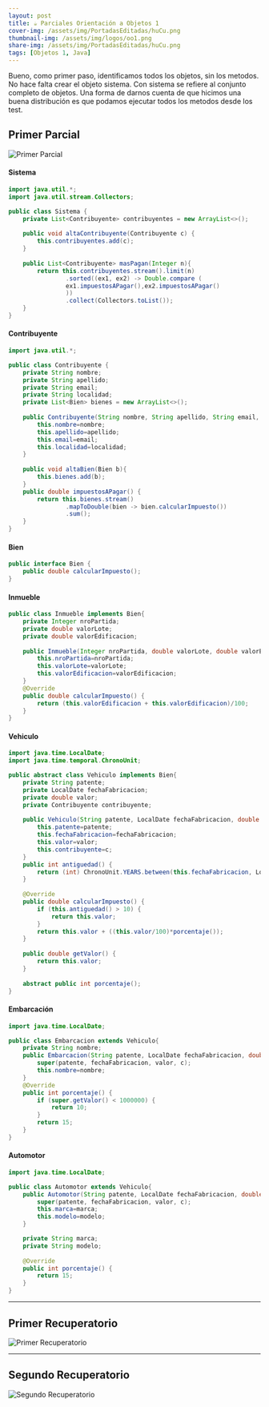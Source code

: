 ```yaml
---
layout: post
title: ☕ Parciales Orientación a Objetos 1
cover-img: /assets/img/PortadasEditadas/huCu.png
thumbnail-img: /assets/img/logos/oo1.png
share-img: /assets/img/PortadasEditadas/huCu.png
tags: [Objetos 1, Java]
---
```


Bueno, como primer paso, identificamos todos los objetos, sin los metodos. No hace falta crear el objeto sistema. Con sistema se refiere al conjunto completo de objetos. Una forma de darnos cuenta de que hicimos una buena distribución es que podamos ejecutar todos los metodos desde los test.

## Primer Parcial

![Primer Parcial](https://github.com/Fabian-Martinez-Rincon/Fabian-Martinez-Rincon/assets/55964635/fbf0355e-d595-4051-aa45-2c4873033002)


#### Sistema

```java
import java.util.*;
import java.util.stream.Collectors;

public class Sistema {
	private List<Contribuyente> contribuyentes = new ArrayList<>();
	
	public void altaContribuyente(Contribuyente c) {
		this.contribuyentes.add(c);
	}
	
	public List<Contribuyente> masPagan(Integer n){
		return this.contribuyentes.stream().limit(n)
				.sorted((ex1, ex2) -> Double.compare (
				ex1.impuestosAPagar(),ex2.impuestosAPagar()
				))
				.collect(Collectors.toList());
	}
}
```

#### Contribuyente

```java
import java.util.*;

public class Contribuyente {
	private String nombre;
	private String apellido;
	private String email;
	private String localidad;
	private List<Bien> bienes = new ArrayList<>();
	
	public Contribuyente(String nombre, String apellido, String email, String localidad) {
		this.nombre=nombre;
		this.apellido=apellido;
		this.email=email;
		this.localidad=localidad;
	}
	
	public void altaBien(Bien b){
		this.bienes.add(b);
	}
	public double impuestosAPagar() {
		return this.bienes.stream()
				.mapToDouble(bien -> bien.calcularImpuesto())
				.sum();
	}
}
```

#### Bien

```java
public interface Bien {
	public double calcularImpuesto();
}
```

#### Inmueble

```java
public class Inmueble implements Bien{
	private Integer nroPartida;
	private double valorLote;
	private double valorEdificacion;
	
	public Inmueble(Integer nroPartida, double valorLote, double valorEdificacion) {
		this.nroPartida=nroPartida;
		this.valorLote=valorLote;
		this.valorEdificacion=valorEdificacion;
	}
	@Override
	public double calcularImpuesto() {
		return (this.valorEdificacion + this.valorEdificacion)/100;
	}
}
```

#### Vehiculo

```java
import java.time.LocalDate;
import java.time.temporal.ChronoUnit;

public abstract class Vehiculo implements Bien{
	private String patente;
	private LocalDate fechaFabricacion;
	private double valor;
	private Contribuyente contribuyente;
	
	public Vehiculo(String patente, LocalDate fechaFabricacion, double valor, Contribuyente c) {
		this.patente=patente;
		this.fechaFabricacion=fechaFabricacion;
		this.valor=valor;
		this.contribuyente=c;
	}
	public int antiguedad() {
		return (int) ChronoUnit.YEARS.between(this.fechaFabricacion, LocalDate.now());
	}
	
	@Override
	public double calcularImpuesto() {
		if (this.antiguedad() > 10) {
			return this.valor;
		}
		return this.valor + ((this.valor/100)*porcentaje());
	}
	
	public double getValor() {
		return this.valor;
	}
	
	abstract public int porcentaje();
}
```

#### Embarcación

```java
import java.time.LocalDate;

public class Embarcacion extends Vehiculo{
	private String nombre;
	public Embarcacion(String patente, LocalDate fechaFabricacion, double valor, Contribuyente c,String nombre) {
		super(patente, fechaFabricacion, valor, c);
		this.nombre=nombre;
	}
	@Override
	public int porcentaje() {
		if (super.getValor() < 1000000) {
			return 10;
		}
		return 15;
	}
}
```

#### Automotor

```java
import java.time.LocalDate;

public class Automotor extends Vehiculo{
	public Automotor(String patente, LocalDate fechaFabricacion, double valor, Contribuyente c) {
		super(patente, fechaFabricacion, valor, c);
		this.marca=marca;
		this.modelo=modelo;
	}

	private String marca;
	private String modelo;
	
	@Override
	public int porcentaje() {
		return 15;
	}
}
```

---

## Primer Recuperatorio

![Primer Recuperatorio](https://github.com/Fabian-Martinez-Rincon/Fabian-Martinez-Rincon/assets/55964635/10f819b7-d94a-4a01-9e91-3e5ec9312f64)

---

## Segundo Recuperatorio

![Segundo Recuperatorio](https://github.com/Fabian-Martinez-Rincon/Fabian-Martinez-Rincon/assets/55964635/c2207c29-e8c7-483e-9852-7f0eec6479ad)
